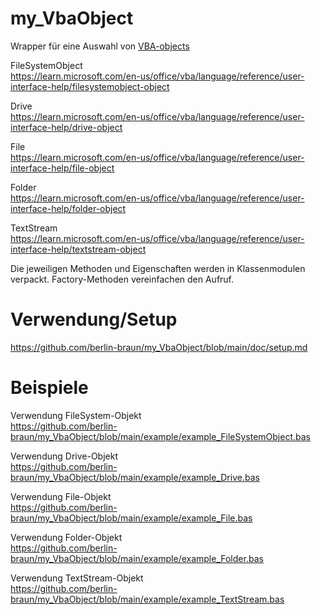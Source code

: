 # my_VbaObject
Wrapper für eine Auswahl von <a href="https://learn.microsoft.com/en-us/office/vba/language/reference/objects-visual-basic-for-applications" >VBA-objects</a> 

FileSystemObject <br>
https://learn.microsoft.com/en-us/office/vba/language/reference/user-interface-help/filesystemobject-object

Drive <br>
https://learn.microsoft.com/en-us/office/vba/language/reference/user-interface-help/drive-object

File <br>
https://learn.microsoft.com/en-us/office/vba/language/reference/user-interface-help/file-object

Folder <br>
https://learn.microsoft.com/en-us/office/vba/language/reference/user-interface-help/folder-object

TextStream <br>
https://learn.microsoft.com/en-us/office/vba/language/reference/user-interface-help/textstream-object

Die jeweiligen Methoden und Eigenschaften werden in Klassenmodulen verpackt. Factory-Methoden vereinfachen den Aufruf.

# Verwendung/Setup
https://github.com/berlin-braun/my_VbaObject/blob/main/doc/setup.md

# Beispiele 
Verwendung FileSystem-Objekt<br>
https://github.com/berlin-braun/my_VbaObject/blob/main/example/example_FileSystemObject.bas

Verwendung Drive-Objekt<br>
https://github.com/berlin-braun/my_VbaObject/blob/main/example/example_Drive.bas

Verwendung File-Objekt<br>
https://github.com/berlin-braun/my_VbaObject/blob/main/example/example_File.bas

Verwendung Folder-Objekt<br>
https://github.com/berlin-braun/my_VbaObject/blob/main/example/example_Folder.bas

Verwendung TextStream-Objekt<br>
https://github.com/berlin-braun/my_VbaObject/blob/main/example/example_TextStream.bas
